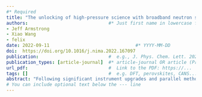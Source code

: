 ```yaml
---
#* Required
title: "The unlocking of high-pressure science with broadband neutron spectroscopy at the ISIS Pulsed Neutron & Muon Source"                             #*
authors:                              #* Just first name in lowercase for those from our group
- Jeff Armstrong
- Xiao Wang
- felix
date: 2022-09-11                                #* YYYY-MM-DD
doi:  https://doi.org/10.1016/j.nima.2022.167097                                #* https://doi.org/...
publication:                          #  e.g., J. Phys. Chem. Lett. 2025, 16, 1, 184–190.
publication_types: [article-journal]  #* article-journal OR article (Preprint)
url_pdf:                              #  Link to the PDF: https://...
tags: []                              #  e.g. DFT, perovskites, CANS...
abstract: "Following significant instrument upgrades and parallel methodological developments over the past decade, the TOSCA neutron spectrometer at the ISIS Pulsed Neutron & Muon Source in the United Kingdom has developed a rich and growing scientific community spanning a broad range of non-traditional areas of neutron science, including chemical catalysis, gas adsorption & storage, and new materials for energy and sustainability. High-pressure science, however, has seen little to no representation to date owing to previous limitations in capability. Herein, we explore for the first time the viability of rapid high-pressure measurements in the gigapascal regime, capitalizing from the orders-of-magnitude increase in incident flux afforded by a recent upgrade of the primary-beam path. In particular, we show that spectroscopic measurements up to pressures of 2 GPa over an unprecedented energy-transfer range are now possible within the hour timescale. In addition, we have designed and commissioned a dedicated set of high-pressure vessels, with a view to foster and support the further growth and development of an entirely new user community on TOSCA."                          #* Copy of the abstract
# You can include optional text below the --- line
---
```


